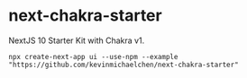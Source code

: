 # next-chakra-starter

NextJS 10 Starter Kit with Chakra v1.

```
npx create-next-app ui --use-npm --example "https://github.com/kevinmichaelchen/next-chakra-starter"
```
